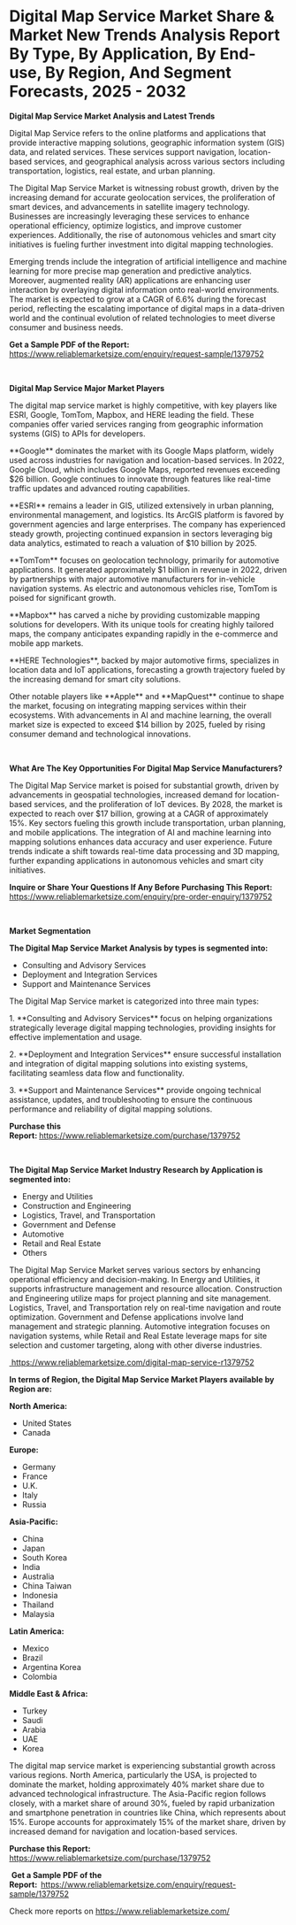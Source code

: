 <p><h1>Digital Map Service Market Share & Market New Trends Analysis Report By Type, By Application, By End-use, By Region, And Segment Forecasts, 2025 - 2032</h1></p><p><strong>Digital Map Service Market Analysis and Latest Trends</strong></p>
<p><p>Digital Map Service refers to the online platforms and applications that provide interactive mapping solutions, geographic information system (GIS) data, and related services. These services support navigation, location-based services, and geographical analysis across various sectors including transportation, logistics, real estate, and urban planning.</p><p>The Digital Map Service Market is witnessing robust growth, driven by the increasing demand for accurate geolocation services, the proliferation of smart devices, and advancements in satellite imagery technology. Businesses are increasingly leveraging these services to enhance operational efficiency, optimize logistics, and improve customer experiences. Additionally, the rise of autonomous vehicles and smart city initiatives is fueling further investment into digital mapping technologies.</p><p>Emerging trends include the integration of artificial intelligence and machine learning for more precise map generation and predictive analytics. Moreover, augmented reality (AR) applications are enhancing user interaction by overlaying digital information onto real-world environments. The market is expected to grow at a CAGR of 6.6% during the forecast period, reflecting the escalating importance of digital maps in a data-driven world and the continual evolution of related technologies to meet diverse consumer and business needs.</p></p>
<p><strong>Get a Sample PDF of the Report:&nbsp;</strong> <a href="https://www.reliablemarketsize.com/enquiry/request-sample/1379752?utm_campaign=3175&utm_medium=2&utm_source=Github&utm_content=ia&utm_term=11032025&utm_id=digital-map-service">https://www.reliablemarketsize.com/enquiry/request-sample/1379752</a></p>
<p>&nbsp;</p>
<p><strong>Digital Map Service Major Market Players</strong></p>
<p><p>The digital map service market is highly competitive, with key players like ESRI, Google, TomTom, Mapbox, and HERE leading the field. These companies offer varied services ranging from geographic information systems (GIS) to APIs for developers.</p><p>**Google** dominates the market with its Google Maps platform, widely used across industries for navigation and location-based services. In 2022, Google Cloud, which includes Google Maps, reported revenues exceeding $26 billion. Google continues to innovate through features like real-time traffic updates and advanced routing capabilities.</p><p>**ESRI** remains a leader in GIS, utilized extensively in urban planning, environmental management, and logistics. Its ArcGIS platform is favored by government agencies and large enterprises. The company has experienced steady growth, projecting continued expansion in sectors leveraging big data analytics, estimated to reach a valuation of $10 billion by 2025.</p><p>**TomTom** focuses on geolocation technology, primarily for automotive applications. It generated approximately $1 billion in revenue in 2022, driven by partnerships with major automotive manufacturers for in-vehicle navigation systems. As electric and autonomous vehicles rise, TomTom is poised for significant growth.</p><p>**Mapbox** has carved a niche by providing customizable mapping solutions for developers. With its unique tools for creating highly tailored maps, the company anticipates expanding rapidly in the e-commerce and mobile app markets.</p><p>**HERE Technologies**, backed by major automotive firms, specializes in location data and IoT applications, forecasting a growth trajectory fueled by the increasing demand for smart city solutions.</p><p>Other notable players like **Apple** and **MapQuest** continue to shape the market, focusing on integrating mapping services within their ecosystems. With advancements in AI and machine learning, the overall market size is expected to exceed $14 billion by 2025, fueled by rising consumer demand and technological innovations.</p></p>
<p>&nbsp;</p>
<p><strong>What Are The Key Opportunities For Digital Map Service Manufacturers?</strong></p>
<p><p>The Digital Map Service market is poised for substantial growth, driven by advancements in geospatial technologies, increased demand for location-based services, and the proliferation of IoT devices. By 2028, the market is expected to reach over $17 billion, growing at a CAGR of approximately 15%. Key sectors fueling this growth include transportation, urban planning, and mobile applications. The integration of AI and machine learning into mapping solutions enhances data accuracy and user experience. Future trends indicate a shift towards real-time data processing and 3D mapping, further expanding applications in autonomous vehicles and smart city initiatives.</p></p>
<p><strong>Inquire or Share Your Questions If Any Before Purchasing This Report:</strong> <a href="https://www.reliablemarketsize.com/enquiry/pre-order-enquiry/1379752?utm_campaign=3175&utm_medium=2&utm_source=Github&utm_content=ia&utm_term=11032025&utm_id=digital-map-service">https://www.reliablemarketsize.com/enquiry/pre-order-enquiry/1379752</a></p>
<p>&nbsp;</p>
<p><strong>Market Segmentation</strong></p>
<p><strong>The Digital Map Service Market Analysis by types is segmented into:</strong></p>
<p><ul><li>Consulting and Advisory Services</li><li>Deployment and Integration Services</li><li>Support and Maintenance Services</li></ul></p>
<p><p>The Digital Map Service market is categorized into three main types: </p><p>1. **Consulting and Advisory Services** focus on helping organizations strategically leverage digital mapping technologies, providing insights for effective implementation and usage.</p><p>  </p><p>2. **Deployment and Integration Services** ensure successful installation and integration of digital mapping solutions into existing systems, facilitating seamless data flow and functionality.</p><p>3. **Support and Maintenance Services** provide ongoing technical assistance, updates, and troubleshooting to ensure the continuous performance and reliability of digital mapping solutions.</p></p>
<p><strong>Purchase this Report:&nbsp;</strong><a href="https://www.reliablemarketsize.com/purchase/1379752?utm_campaign=3175&utm_medium=2&utm_source=Github&utm_content=ia&utm_term=11032025&utm_id=digital-map-service">https://www.reliablemarketsize.com/purchase/1379752</a></p>
<p>&nbsp;</p>
<p><strong>The Digital Map Service Market Industry Research by Application is segmented into:</strong></p>
<p><ul><li>Energy and Utilities</li><li>Construction and Engineering</li><li>Logistics, Travel, and Transportation</li><li>Government and Defense</li><li>Automotive</li><li>Retail and Real Estate</li><li>Others</li></ul></p>
<p><p>The Digital Map Service Market serves various sectors by enhancing operational efficiency and decision-making. In Energy and Utilities, it supports infrastructure management and resource allocation. Construction and Engineering utilize maps for project planning and site management. Logistics, Travel, and Transportation rely on real-time navigation and route optimization. Government and Defense applications involve land management and strategic planning. Automotive integration focuses on navigation systems, while Retail and Real Estate leverage maps for site selection and customer targeting, along with other diverse industries.</p></p>
<p><a href="https://www.reliablemarketsize.com/digital-map-service-r1379752?utm_campaign=3175&utm_medium=2&utm_source=Github&utm_content=ia&utm_term=11032025&utm_id=digital-map-service">&nbsp;https://www.reliablemarketsize.com/digital-map-service-r1379752</a></p>
<p><strong>In terms of Region, the Digital Map Service Market Players available by Region are:</strong></p>
<p>
    <p> <strong> North America: </strong>
        <ul>
            <li>United States</li>
            <li>Canada</li>
        </ul>
        </p> 
    <p> <strong> Europe: </strong>
        <ul>
            <li>Germany</li>
            <li>France</li>
            <li>U.K.</li>
            <li>Italy</li>
            <li>Russia</li>
        </ul>
        </p> 
    <p> <strong> Asia-Pacific: </strong>
        <ul>
            <li>China</li>
            <li>Japan</li>
            <li>South Korea</li>
            <li>India</li>
            <li>Australia</li>
            <li>China Taiwan</li>
            <li>Indonesia</li>
            <li>Thailand</li>
            <li>Malaysia</li>
        </ul>
        </p> 
    <p> <strong> Latin America: </strong>
        <ul>
            <li>Mexico</li>
            <li>Brazil</li>
            <li>Argentina Korea</li>
            <li>Colombia</li>
        </ul>
        </p> 
    <p> <strong> Middle East & Africa: </strong>
        <ul>
            <li>Turkey</li>
            <li>Saudi</li>
            <li>Arabia</li>
            <li>UAE</li>
            <li>Korea</li>
        </ul>
    </p>
    </p>
<p><p>The digital map service market is experiencing substantial growth across various regions. North America, particularly the USA, is projected to dominate the market, holding approximately 40% market share due to advanced technological infrastructure. The Asia-Pacific region follows closely, with a market share of around 30%, fueled by rapid urbanization and smartphone penetration in countries like China, which represents about 15%. Europe accounts for approximately 15% of the market share, driven by increased demand for navigation and location-based services.</p></p>
<p><strong>Purchase this Report: </strong><a href="https://www.reliablemarketsize.com/purchase/1379752?utm_campaign=3175&utm_medium=2&utm_source=Github&utm_content=ia&utm_term=11032025&utm_id=digital-map-service">https://www.reliablemarketsize.com/purchase/1379752</a></p>
<p>&nbsp;<strong>Get a Sample PDF of the Report:&nbsp;&nbsp;</strong><a href="https://www.reliablemarketsize.com/enquiry/request-sample/1379752?utm_campaign=3175&utm_medium=2&utm_source=Github&utm_content=ia&utm_term=11032025&utm_id=digital-map-service">https://www.reliablemarketsize.com/enquiry/request-sample/1379752</a></p>
<p><strong></strong></p>
<p>Check more reports on <a href="https://www.reliablemarketsize.com/?utm_campaign=3175&utm_medium=2&utm_source=Github&utm_content=ia&utm_term=11032025&utm_id=digital-map-service">https://www.reliablemarketsize.com/</a></p>
